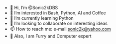 - 👋 Hi, I’m @Sonic2kDBS
- 👀 I’m interested in Bash, Python, AI and Coffee
- 🌱 I’m currently learning Python
- 💞️ I’m looking to collaborate on interesting ideas
- 📫 How to reach me: e-mail sonic2k@yahoo.com
- 🦊 Also, I am Furry and Computer expert

<!---
Sonic2kDBS/Sonic2kDBS is a ✨ special ✨ repository because its `README.md` (this file) appears on your GitHub profile.
You can click the Preview link to take a look at your changes.
--->
